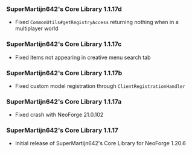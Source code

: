 ### SuperMartijn642's Core Library 1.1.17d
- Fixed `CommonUtils#getRegistryAccess` returning nothing when in a multiplayer world

### SuperMartijn642's Core Library 1.1.17c
- Fixed items not appearing in creative menu search tab

### SuperMartijn642's Core Library 1.1.17b
- Fixed custom model registration through `ClientRegistrationHandler`

### SuperMartijn642's Core Library 1.1.17a
- Fixed crash with NeoForge 21.0.102

### SuperMartijn642's Core Library 1.1.17
- Initial release of SuperMartijn642's Core Library for NeoForge 1.20.6
